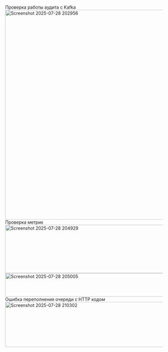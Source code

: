 Проверка работы аудита с Kafka
<img width="1822" height="669" alt="Screenshot 2025-07-28 202956" src="https://github.com/user-attachments/assets/a6e67e9d-8f51-46bf-8762-a2135c1072e7" />
Проверка метрик
<img width="1845" height="154" alt="Screenshot 2025-07-28 204929" src="https://github.com/user-attachments/assets/75782783-ba39-4768-afc8-1490161d9dbb" />
<img width="1761" height="75" alt="Screenshot 2025-07-28 205005" src="https://github.com/user-attachments/assets/d8819a47-f441-45b1-9039-bcdd98f4002c" />
Ошибка переполнения очереди с HTTP кодом
<img width="956" height="144" alt="Screenshot 2025-07-28 210302" src="https://github.com/user-attachments/assets/e3eee539-e155-4867-b136-ff39abf933e5" />


